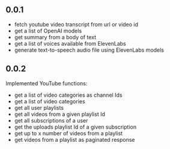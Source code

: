 ## 0.0.1

* fetch youtube video transcript from url or video id
* get a list of OpenAI models
* get summary from a body of text
* get a list of voices available from ElevenLabs
* generate text-to-speech audio file using ElevenLabs models

## 0.0.2

Implemented YouTube functions:

* get a list of video categories as channel Ids
* get a list of video categories
* get all user playlists
* get all videos from a given playlist Id
* get all subscriptions of a user
* get the uploads playlist Id of a given subscription
* get up to x number of videos from a playlist
* get videos from a playlist as paginated response
